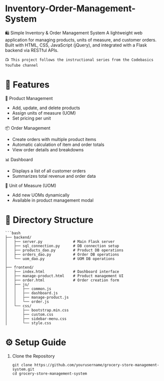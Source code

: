 # Inventory-Order-Management-System
🛍️ Simple Inventory &amp; Order Management System A lightweight web application for managing products, units of measure, and customer orders. Built with HTML, CSS, JavaScript (jQuery), and integrated with a Flask backend via RESTful APIs.
     
    📺 This project follows the instructional series from the Codebasics YouTube channel

# 🚀 Features

🛒 Product Management

- Add, update, and delete products
- Assign units of measure (UOM)
- Set pricing per unit

📦 Order Management

- Create orders with multiple product items
- Automatic calculation of item and order totals
- View order details and breakdowns

📊 Dashboard

- Displays a list of all customer orders
- Summarizes total revenue and order data

🧮 Unit of Measure (UOM)

- Add new UOMs dynamically
- Available in product management modal

# 📁 Directory Structure

    ```bash
    ├── backend/
    │   ├── server.py              # Main Flask server
    │   ├── sql_connection.py      # DB connection setup
    │   ├── products_dao.py        # Product DB operations
    │   ├── orders_dao.py          # Order DB operations
    │   └── uom_dao.py             # UOM DB operations
    │
    ├── frontend/
    │   ├── index.html             # Dashboard interface
    │   ├── manage-product.html    # Product management UI
    │   ├── order.html             # Order creation form
    │   ├── js/
    │   │   ├── common.js
    │   │   ├── dashboard.js
    │   │   ├── manage-product.js
    │   │   └── order.js
    │   └── css/
    │       ├── bootstrap.min.css
    │       ├── custom.css
    │       ├── sidebar-menu.css
    │       └── style.css

# ⚙️ Setup Guide

1. Clone the Repository
    
       git clone https://github.com/yourusername/grocery-store-management-system.git
       cd grocery-store-management-system
